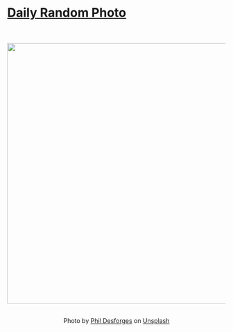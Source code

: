 # [Daily Random Photo](https://www.dailyrandomphoto.com/)

<div align="center">
  <br>
  <br>
  <a href="https://www.dailyrandomphoto.com/p/2024/2024-11-30/"><img src="https://images.unsplash.com/photo-1725216361946-3a2a7caff3b2?crop=entropy&cs=tinysrgb&fit=max&fm=jpg&ixid=M3w3NzUwOHwwfDF8cmFuZG9tfHx8fHx8fHx8MTczMjkyNzI5M3w&ixlib=rb-4.0.3&q=80&w=1080" width="600px"></a>
  <br>
  <br>
  <p class="has-text-grey">Photo by <a href="https://unsplash.com/@storybyphil?utm_source=Daily%20Random%20Photo&amp;utm_medium=referral" target="_blank" rel="noopener noreferrer">Phil Desforges</a> on <a href="https://unsplash.com/photos/a-body-of-water-that-has-some-water-in-it-UwciTUlaIEk?utm_source=Daily%20Random%20Photo&amp;utm_medium=referral" target="_blank" rel="noopener noreferrer">Unsplash</a></p>
</div>
